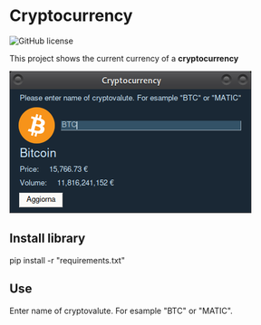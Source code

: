# Cryptocurrency

![GitHub license](https://img.shields.io/badge/License-MIT-GREEN)


 This project shows the current currency of a **cryptocurrency**

![Screenshot del tuo progetto](/img/screenshot.png)

## Install library 

pip install -r "requirements.txt"

## Use

Enter name of cryptovalute. For esample "BTC" or "MATIC".



